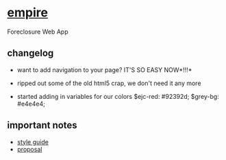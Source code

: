 # [empire](http://www.empirejustice.org)

Foreclosure Web App

## changelog

* want to add navigation to your page? IT'S SO EASY NOW*!!!*
	<div id="navbarfooter"></div>
    <script>$('#navbarfooter').load("navigation.html");</script>

* ripped out some of the old html5 crap, we don't need it any more
* started adding in variables for our colors
	$ejc-red: #92392d;
	$grey-bg: #e4e4e4;

## important notes

* [style guide](http://embed.plnkr.co/TrUKp6/preview)
* [proposal](https://docs.google.com/file/d/0B0SXwmtfw4qvQjJzLXVRTlo5YWc/edit)